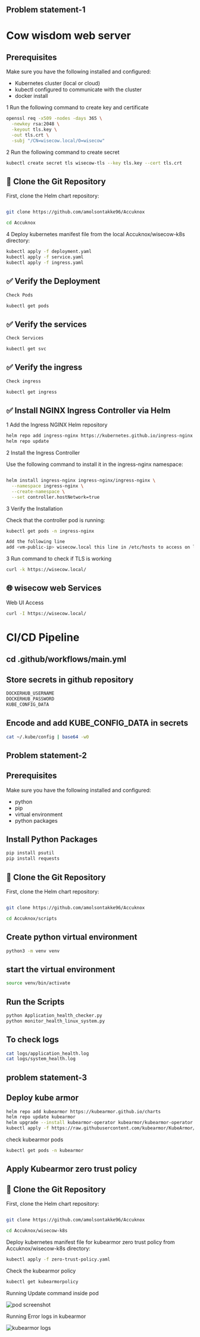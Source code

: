 ## Problem statement-1
# Cow wisdom web server

## Prerequisites

Make sure you have the following installed and configured:


- Kubernetes cluster (local or cloud)
- kubectl configured to communicate with the cluster
- docker install

1 Run the following command to create key and certificate

```bash
openssl req -x509 -nodes -days 365 \
  -newkey rsa:2048 \
  -keyout tls.key \
  -out tls.crt \
  -subj "/CN=wisecow.local/O=wisecow"
```

2 Run the following command to create secret

```bash
kubectl create secret tls wisecow-tls --key tls.key --cert tls.crt
```

## 🔁 Clone the Git Repository

First, clone the Helm chart repository:

```bash

git clone https://github.com/amolsontakke96/Accuknox

cd Accuknox

```

4 Deploy kubernetes manifest file from the local Accuknox/wisecow-k8s directory:

```bash
kubectl apply -f deployment.yaml
kubectl apply -f service.yaml
kubectl apply -f ingress.yaml
```

## ✅ Verify the Deployment

```bash
Check Pods

kubectl get pods

```

## ✅ Verify the services

```bash
Check Services

kubectl get svc
```

## ✅ Verify the ingress

```bash
Check ingress

kubectl get ingress
```

## ✅ Install NGINX Ingress Controller via Helm

1 Add the Ingress NGINX Helm repository

```bash
helm repo add ingress-nginx https://kubernetes.github.io/ingress-nginx
helm repo update
```
2 Install the Ingress Controller


Use the following command to install it in the ingress-nginx namespace:

```bash

helm install ingress-nginx ingress-nginx/ingress-nginx \
  --namespace ingress-nginx \
  --create-namespace \
  --set controller.hostNetwork=true
```
3 Verify the Installation

Check that the controller pod is running:

```bash
kubectl get pods -n ingress-nginx

```
```bash
Add the following line
add <vm-public-ip> wisecow.local this line in /etc/hosts to access on localhost
```

3 Run command to check if TLS is working

```bash
curl -k https://wisecow.local/
```
## 🌐 wisecow web Services

Web UI Access
```bash
curl -I https://wisecow.local/

```

# CI/CD Pipeline

## cd .github/workflows/main.yml
## Store secrets in github repository
```bash
DOCKERHUB_USERNAME
DOCKERHUB_PASSWORD
KUBE_CONFIG_DATA
```
## Encode and add KUBE_CONFIG_DATA in secrets

```bash
cat ~/.kube/config | base64 -w0
```
## Problem statement-2


## Prerequisites

Make sure you have the following installed and configured:


- python
- pip
- virtual environment
- python packages

## Install Python Packages

```bash
pip install psutil
pip install requests
```

## 🔁 Clone the Git Repository

First, clone the Helm chart repository:

```bash

git clone https://github.com/amolsontakke96/Accuknox

cd Accuknox/scripts
```
## Create python virtual environment

```bash
python3 -m venv venv

```

## start the virtual environment

```bash
source venv/bin/activate
```

## Run the Scripts

```bash
python Application_health_checker.py
python monitor_health_linux_system.py
```

## To check logs

```bash
cat logs/application_health.log
cat logs/system_health.log
```


## problem statement-3


## Deploy kube armor

```bash
helm repo add kubearmor https://kubearmor.github.io/charts
helm repo update kubearmor
helm upgrade --install kubearmor-operator kubearmor/kubearmor-operator -n kubearmor --create-namespace
kubectl apply -f https://raw.githubusercontent.com/kubearmor/KubeArmor/main/pkg/KubeArmorOperator/config/samples/sample-config.yml
```

check kubearmor pods

```bash
kubectl get pods -n kubearmor
```
## Apply Kubearmor zero trust policy

## 🔁 Clone the Git Repository

First, clone the Helm chart repository:

```bash

git clone https://github.com/amolsontakke96/Accuknox

cd Accuknox/wisecow-k8s
```

Deploy kubernetes manifest file for kubearmor zero trust policy from Accuknox/wisecow-k8s directory:

```bash
kubectl apply -f zero-trust-policy.yaml
```

Check the kubearmor policy

```bash
kubectl get kubearmorpolicy
```

Running Update command inside pod

![pod screenshot](pod-screenshot.png)

Running Error logs in kubearmor 

![kubearmor logs](Kubearmor-logs.png)